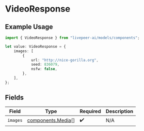 # VideoResponse

## Example Usage

```typescript
import { VideoResponse } from "livepeer-ai/models/components";

let value: VideoResponse = {
    images: [
        {
            url: "http://nice-gorilla.org",
            seed: 836079,
            nsfw: false,
        },
    ],
};
```

## Fields

| Field                                                  | Type                                                   | Required                                               | Description                                            |
| ------------------------------------------------------ | ------------------------------------------------------ | ------------------------------------------------------ | ------------------------------------------------------ |
| `images`                                               | [components.Media](../../models/components/media.md)[] | :heavy_check_mark:                                     | N/A                                                    |